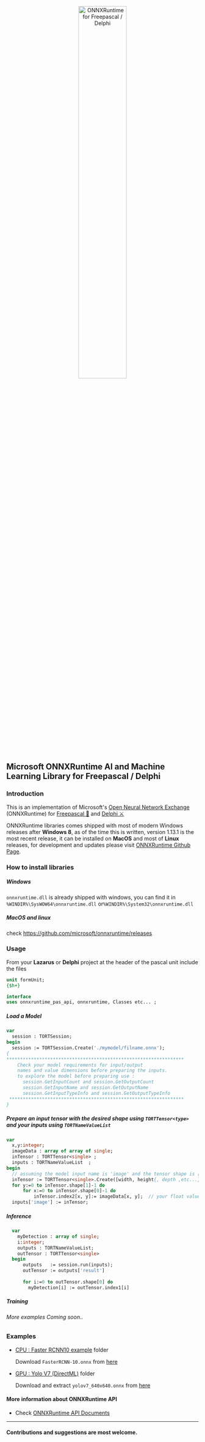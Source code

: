 <p align="center">
  <img style="width :50%"src="https://onnxruntime.ai/images/svg/ONNX-Runtime-logo-white.svg" alt="ONNXRuntime for Freepascal / Delphi"</img>
</p>

## Microsoft ONNXRuntime AI and Machine Learning Library for Freepascal / Delphi

### Introduction
This is an implementation of Microsoft's [Open Neural Network Exchange](https://www.onnxruntime.ai/about.html) (ONNXRuntime) for [Freepascal 🐾](https://www.lazarus-ide.org) and [Delphi ⚔️](https://www.embarcadero.com/products/delphi/starter)

ONNXRuntime libraries comes shipped with most of modern Windows releases after **Windows 8**, as of the time this is written, version 1.13.1 is the most recent release, it can be installed on **MacOS** and most of **Linux** releases, for development and updates please visit [ONNXRuntime Github Page](https://github.com/microsoft/onnxruntime/).

### How to install libraries
##### Windows
  
  `onnxruntime.dll` is already shipped with windows, you can find it in `%WINDIR%\SysWOW64\onnxruntime.dll` or`%WINDIR%\System32\onnxruntime.dll` 

##### MacOS and linux
  
  check https://github.com/microsoft/onnxruntime/releases



### Usage

From your **Lazarus** or **Delphi** project at the header of the pascal unit include the files
  ```pascal
  unit formUnit; 
  {$h+}
  
  interface
  uses onnxruntime_pas_api, onnxruntime, Classes etc... ;
  ```
##### Load a Model
  ```pascal
  var 
    session : TORTSession;
  begin
    session := TORTSession.Create('./mymodel/filname.onnx'); 
  { 
  *****************************************************************
      Check your model requirements for input/output 
      names and value dimensions before preparing the inputs.
      to explore the model before preparing use :
        session.GetInputCount and session.GetOutputCount
        session.GetInputName and session.GetOutputName
        session.GetInputTypeInfo and session.GetOutputTypeInfo
   ****************************************************************
  }
```    

##### Prepare an input tensor with the desired shape using `TORTTensor<type>` and your inputs using `TORTNameValueList`

```pascal
var 
  x,y:integer;
  imageData : array of array of single;
  inTensor : TORTTensor<single> ; 
  inputs : TORTNameValueList  ;
begin
  // assuming the model input name is 'image' and the tensor shape is [width, height]
  inTensor := TORTTensor<single>.Create([width, height{, depth ,etc...}]);
  for y:=0 to inTensor.shape[1]-1 do
      for x:=0 to inTensor.shape[0]-1 do
          inTensor.index2[x, y]:= imageData[x, y];  // your float values
  inputs['image'] := inTensor;        
```

##### Inference

```pascal
  var
    myDetection : array of single;
    i:integer;
    outputs : TORTNameValueList;
    outTensor : TORTTensor<single>
  begin 
      outputs   := session.run(inputs);
      outTensor := outputs['result']
     
      for i:=0 to outTensor.shape[0] do
        myDetection[i] := outTensor.index1[i]
```

##### Training

###### More examples Coming soon..
   

### Examples

* [CPU : Faster RCNN10 example](/examples) folder

  Download `FasterRCNN-10.onnx` from [here](https://github.com/onnx/models/tree/main/validated/vision/object_detection_segmentation/faster-rcnn/model)


* [GPU : Yolo V7 (DirectML)](/examples) folder

  Download and extract `yolov7_640x640.onnx` from [here](https://github.com/PINTO0309/PINTO_model_zoo/tree/main/307_YOLOv7/post_process_gen_tools)

#### More information about ONNXRuntime API

* Check [ONNXRuntime API Documents](https://onnxruntime.ai/docs/api/)


  
---  
#### Contributions and suggestions are most welcome.
